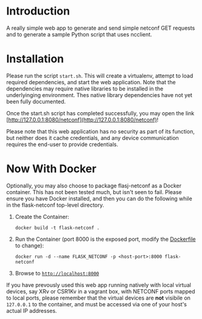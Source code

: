 # Introduction

A really simple web app to generate and send simple netconf GET requests and to generate a sample Python script that uses ncclient.

# Installation

Please run the script ```start.sh```. This will create a virtualenv, attempt to load required dependencies, and start the web application. Note that the dependencies may require native libraries to be installed in the underlyinging environment. Thes native library dependencies have not yet been fully documented.

Once the start.sh script has completed successfully, you may open the link [http://127.0.0.1:8080/netconf](http://127.0.0.1:8080/netconf)!

Please note that this web application has no security as part of its function, but neither does it cache credentials, and any device communication requires the end-user to provide credentials.

# Now With Docker

Optionally, you may also choose to package flasj-netconf as a Docker container. This has not been tested much, but isn't seen to fail. Please ensure you have Docker installed, and then you can do the following while in the flask-netconf top-level directory.

1. Create the Container:

    ```
    docker build -t flask-netconf .
    ```

1. Run the Container (port 8000 is the exposed port, modify the [Dockerfile](Dockerfile) to change):

    ```
    docker run -d --name FLASK_NETCONF -p <host-port>:8000 flask-netconf
    ```

1. Browse to [`http://localhost:8000`](http://localhost:8000)

If you have prevously used this web app running natively with local virtual devices, say XRv or CSR1Kv in a vagrant box, with NETCONF ports mapped to local ports, please remember that the virtual devices are **not** visibile on `127.0.0.1` to the container, and must be accessed via one of your host's actual IP addresses.
